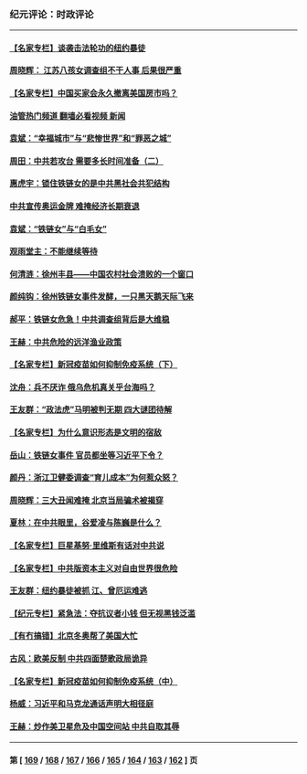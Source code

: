 ### 纪元评论：时政评论
---
#### [【名家专栏】谈袭击法轮功的纽约暴徒](../../pages/nsc1025/n13591735.md?02210330) 
#### [周晓辉： 江苏八孩女调查组不干人事 后果很严重](../../pages/nsc1025/n13592105.md?02210330) 
#### [【名家专栏】中国买家会永久撤离美国房市吗？](../../pages/nsc1025/n13589547.md?02210330) 
#### [油管热门频道 翻墙必看视频 新闻](ok?02210330)
#### [袁斌：“幸福城市”与“悲惨世界”和“罪恶之城”](../../pages/nsc1025/n13591289.md?02210330) 
#### [周田：中共若攻台 需要多长时间准备（二）](../../pages/nsc1025/n13590550.md?02210330) 
#### [惠虎宇：锁住铁链女的是中共黑社会共犯结构](../../pages/nsc1025/n13590114.md?02210330) 
#### [中共宣传奥运金牌 难掩经济长期衰退](../../pages/nsc1025/n13592017.md?02210330) 
#### [袁斌：“铁链女”与“白毛女”](../../pages/nsc1025/n13589308.md?02210330) 
#### [观雨堂主：不能继续等待](../../pages/nsc1025/n13589181.md?02210330) 
#### [何清涟：徐州丰县——中国农村社会溃败的一个窗口](../../pages/nsc1025/n13588971.md?02210330) 
#### [颜纯钩：徐州铁链女事件发酵，一只黑天鹅天际飞来](../../pages/nsc1025/n13588897.md?02210330) 
#### [郝平：铁链女危急！中共调查组背后是大维稳](../../pages/nsc1025/n13588875.md?02210330) 
#### [王赫：中共危险的远洋渔业政策](../../pages/nsc1025/n13588786.md?02210330) 
#### [【名家专栏】新冠疫苗如何抑制免疫系统（下）](../../pages/nsc1025/n13579476.md?02210330) 
#### [沈舟：兵不厌诈 俄乌危机真关乎台海吗？](../../pages/nsc1025/n13588409.md?02210330) 
#### [王友群：“政法虎”马明被判无期 四大谜团待解](../../pages/nsc1025/n13588244.md?02210330) 
#### [【名家专栏】为什么意识形态是文明的宿敌](../../pages/nsc1025/n13587403.md?02210330) 
#### [岳山：铁链女事件 官员都坐等习近平下令？](../../pages/nsc1025/n13586087.md?02210330) 
#### [颜丹：浙江卫健委调查“育儿成本”为何惹众怒？](../../pages/nsc1025/n13587128.md?02210330) 
#### [周晓辉：三大丑闻难掩 北京当局骗术被揭穿](../../pages/nsc1025/n13586694.md?02210330) 
#### [夏林：在中共眼里，谷爱凌与陈巍是什么？](../../pages/nsc1025/n13585322.md?02210330) 
#### [【名家专栏】巨星基努‧里维斯有话对中共说](../../pages/nsc1025/n13584394.md?02210330) 
#### [【名家专栏】中共版资本主义对自由世界很危险](../../pages/nsc1025/n13584338.md?02210330) 
#### [王友群：纽约暴徒被抓 江、曾厄运难逃](../../pages/nsc1025/n13585258.md?02210330) 
#### [【纪元专栏】紧急法：夺抗议者小钱 但无视黑钱泛滥](../../pages/nsc1025/n13585316.md?02210330) 
#### [【有冇搞错】北京冬奥帮了美国大忙](../../pages/nsc1025/n13582218.md?02210330) 
#### [古风：欧美反制 中共四面楚歌政局诡异](../../pages/nsc1025/n13583687.md?02210330) 
#### [【名家专栏】新冠疫苗如何抑制免疫系统（中）](../../pages/nsc1025/n13576027.md?02210330) 
#### [杨威：习近平和马克龙通话声明大相径庭](../../pages/nsc1025/n13581994.md?02210330) 
#### [王赫：炒作美卫星危及中国空间站 中共自取其辱](../../pages/nsc1025/n13582335.md?02210330) 

---
#### 第 [ [169](./169.md?02210330) / [168](./168.md?02210330) / [167](./167.md?02210330) / [166](./166.md?02210330) / [165](./165.md?02210330) / [164](./164.md?02210330) / [163](./163.md?02210330) / [162](./162.md?02210330) ] 页
